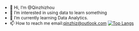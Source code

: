 - 👋 Hi, I’m @Qinzhizhou
- 👀 I’m interested in using data to learn something
- 🌱 I’m currently learning Data Analytics.
- 📫 How to reach me email:qinzhiz@outlook.com
[![Top Langs](https://github-readme-stats.vercel.app/api/top-langs/?username=Qinzhizhou&layout=compact)](https://github.com/Qinzhizhou/Qinzhizhou/edit/main/README.md)


